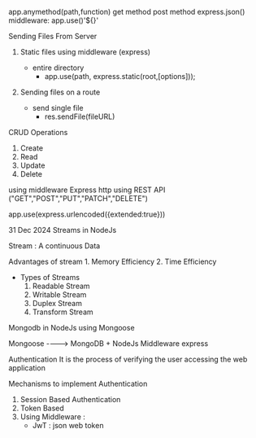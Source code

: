 app.anymethod(path,function)
get method
post method
    express.json() middleware:
        app.use()'${}'



Sending Files From Server

1. Static files using middleware (express)
    - entire directory 
        - app.use(path, express.static(root,[options]));

    
2. Sending files on a route
    - send single file
        - res.sendFile(fileURL)

CRUD Operations

1. Create
2. Read
3. Update
4. Delete

using middleware Express
http
using REST API ("GET","POST","PUT","PATCH","DELETE")

app.use(express.urlencoded({extended:true}))

31 Dec 2024
Streams in NodeJs

Stream : A continuous Data

Advantages of stream
    1. Memory Efficiency
    2. Time Efficiency

- Types of Streams
    1. Readable Stream
    2. Writable Stream
    3. Duplex Stream
    4. Transform Stream

Mongodb in NodeJs using Mongoose

Mongoose ----> MongoDB + NodeJs
Middleware express

Authentication
It is the process of verifying the user accessing the web application

Mechanisms to implement Authentication

1. Session Based Authentication
2. Token Based
3. Using Middleware :
    - JwT : json web token